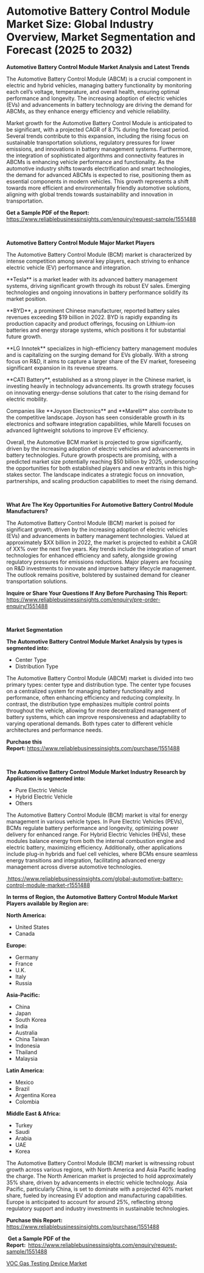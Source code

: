 <p><h1>Automotive Battery Control Module Market Size: Global Industry Overview, Market Segmentation and Forecast (2025 to 2032)</h1></p><p><strong>Automotive Battery Control Module Market Analysis and Latest Trends</strong></p>
<p><p>The Automotive Battery Control Module (ABCM) is a crucial component in electric and hybrid vehicles, managing battery functionality by monitoring each cell’s voltage, temperature, and overall health, ensuring optimal performance and longevity. The increasing adoption of electric vehicles (EVs) and advancements in battery technology are driving the demand for ABCMs, as they enhance energy efficiency and vehicle reliability.</p><p>Market growth for the Automotive Battery Control Module is anticipated to be significant, with a projected CAGR of 8.7% during the forecast period. Several trends contribute to this expansion, including the rising focus on sustainable transportation solutions, regulatory pressures for lower emissions, and innovations in battery management systems. Furthermore, the integration of sophisticated algorithms and connectivity features in ABCMs is enhancing vehicle performance and functionality. As the automotive industry shifts towards electrification and smart technologies, the demand for advanced ABCMs is expected to rise, positioning them as essential components in modern vehicles. This growth represents a shift towards more efficient and environmentally friendly automotive solutions, aligning with global trends towards sustainability and innovation in transportation.</p></p>
<p><strong>Get a Sample PDF of the Report:&nbsp;</strong> <a href="https://www.reliablebusinessinsights.com/enquiry/request-sample/1551488?utm_campaign=3051&utm_medium=2&utm_source=Github&utm_content=ia&utm_term=11042025&utm_id=automotive-battery-control-module">https://www.reliablebusinessinsights.com/enquiry/request-sample/1551488</a></p>
<p>&nbsp;</p>
<p><strong>Automotive Battery Control Module Major Market Players</strong></p>
<p><p>The Automotive Battery Control Module (BCM) market is characterized by intense competition among several key players, each striving to enhance electric vehicle (EV) performance and integration. </p><p>**Tesla** is a market leader with its advanced battery management systems, driving significant growth through its robust EV sales. Emerging technologies and ongoing innovations in battery performance solidify its market position.</p><p>**BYD**, a prominent Chinese manufacturer, reported battery sales revenues exceeding $19 billion in 2022. BYD is rapidly expanding its production capacity and product offerings, focusing on Lithium-ion batteries and energy storage systems, which positions it for substantial future growth.</p><p>**LG Innotek** specializes in high-efficiency battery management modules and is capitalizing on the surging demand for EVs globally. With a strong focus on R&D, it aims to capture a larger share of the EV market, foreseeing significant expansion in its revenue streams.</p><p>**CATI Battery**, established as a strong player in the Chinese market, is investing heavily in technology advancements. Its growth strategy focuses on innovating energy-dense solutions that cater to the rising demand for electric mobility.</p><p>Companies like **Joyson Electronics** and **Marelli** also contribute to the competitive landscape. Joyson has seen considerable growth in its electronics and software integration capabilities, while Marelli focuses on advanced lightweight solutions to improve EV efficiency.</p><p>Overall, the Automotive BCM market is projected to grow significantly, driven by the increasing adoption of electric vehicles and advancements in battery technologies. Future growth prospects are promising, with a predicted market size potentially reaching $50 billion by 2025, underscoring the opportunities for both established players and new entrants in this high-stakes sector. The landscape indicates a strategic focus on innovation, partnerships, and scaling production capabilities to meet the rising demand.</p></p>
<p>&nbsp;</p>
<p><strong>What Are The Key Opportunities For Automotive Battery Control Module Manufacturers?</strong></p>
<p><p>The Automotive Battery Control Module (BCM) market is poised for significant growth, driven by the increasing adoption of electric vehicles (EVs) and advancements in battery management technologies. Valued at approximately $XX billion in 2022, the market is projected to exhibit a CAGR of XX% over the next five years. Key trends include the integration of smart technologies for enhanced efficiency and safety, alongside growing regulatory pressures for emissions reductions. Major players are focusing on R&D investments to innovate and improve battery lifecycle management. The outlook remains positive, bolstered by sustained demand for cleaner transportation solutions.</p></p>
<p><strong>Inquire or Share Your Questions If Any Before Purchasing This Report:</strong> <a href="https://www.reliablebusinessinsights.com/enquiry/pre-order-enquiry/1551488?utm_campaign=3051&utm_medium=2&utm_source=Github&utm_content=ia&utm_term=11042025&utm_id=automotive-battery-control-module">https://www.reliablebusinessinsights.com/enquiry/pre-order-enquiry/1551488</a></p>
<p>&nbsp;</p>
<p><strong>Market Segmentation</strong></p>
<p><strong>The Automotive Battery Control Module Market Analysis by types is segmented into:</strong></p>
<p><ul><li>Center Type</li><li>Distribution Type</li></ul></p>
<p><p>The Automotive Battery Control Module (ABCM) market is divided into two primary types: center type and distribution type. The center type focuses on a centralized system for managing battery functionality and performance, often enhancing efficiency and reducing complexity. In contrast, the distribution type emphasizes multiple control points throughout the vehicle, allowing for more decentralized management of battery systems, which can improve responsiveness and adaptability to varying operational demands. Both types cater to different vehicle architectures and performance needs.</p></p>
<p><strong>Purchase this Report:&nbsp;</strong><a href="https://www.reliablebusinessinsights.com/purchase/1551488?utm_campaign=3051&utm_medium=2&utm_source=Github&utm_content=ia&utm_term=11042025&utm_id=automotive-battery-control-module">https://www.reliablebusinessinsights.com/purchase/1551488</a></p>
<p>&nbsp;</p>
<p><strong>The Automotive Battery Control Module Market Industry Research by Application is segmented into:</strong></p>
<p><ul><li>Pure Electric Vehicle</li><li>Hybrid Electric Vehicle</li><li>Others</li></ul></p>
<p><p>The Automotive Battery Control Module (BCM) market is vital for energy management in various vehicle types. In Pure Electric Vehicles (PEVs), BCMs regulate battery performance and longevity, optimizing power delivery for enhanced range. For Hybrid Electric Vehicles (HEVs), these modules balance energy from both the internal combustion engine and electric battery, maximizing efficiency. Additionally, other applications include plug-in hybrids and fuel cell vehicles, where BCMs ensure seamless energy transitions and integration, facilitating advanced energy management across diverse automotive technologies.</p></p>
<p><a href="https://www.reliablebusinessinsights.com/global-automotive-battery-control-module-market-r1551488?utm_campaign=3051&utm_medium=2&utm_source=Github&utm_content=ia&utm_term=11042025&utm_id=automotive-battery-control-module">&nbsp;https://www.reliablebusinessinsights.com/global-automotive-battery-control-module-market-r1551488</a></p>
<p><strong>In terms of Region, the Automotive Battery Control Module Market Players available by Region are:</strong></p>
<p>
    <p> <strong> North America: </strong>
        <ul>
            <li>United States</li>
            <li>Canada</li>
        </ul>
        </p> 
    <p> <strong> Europe: </strong>
        <ul>
            <li>Germany</li>
            <li>France</li>
            <li>U.K.</li>
            <li>Italy</li>
            <li>Russia</li>
        </ul>
        </p> 
    <p> <strong> Asia-Pacific: </strong>
        <ul>
            <li>China</li>
            <li>Japan</li>
            <li>South Korea</li>
            <li>India</li>
            <li>Australia</li>
            <li>China Taiwan</li>
            <li>Indonesia</li>
            <li>Thailand</li>
            <li>Malaysia</li>
        </ul>
        </p> 
    <p> <strong> Latin America: </strong>
        <ul>
            <li>Mexico</li>
            <li>Brazil</li>
            <li>Argentina Korea</li>
            <li>Colombia</li>
        </ul>
        </p> 
    <p> <strong> Middle East & Africa: </strong>
        <ul>
            <li>Turkey</li>
            <li>Saudi</li>
            <li>Arabia</li>
            <li>UAE</li>
            <li>Korea</li>
        </ul>
    </p>
    </p>
<p><p>The Automotive Battery Control Module (BCM) market is witnessing robust growth across various regions, with North America and Asia Pacific leading the charge. The North American market is projected to hold approximately 35% share, driven by advancements in electric vehicle technology. Asia Pacific, particularly China, is set to dominate with a projected 40% market share, fueled by increasing EV adoption and manufacturing capabilities. Europe is anticipated to account for around 25%, reflecting strong regulatory support and industry investments in sustainable technologies.</p></p>
<p><strong>Purchase this Report: </strong><a href="https://www.reliablebusinessinsights.com/purchase/1551488?utm_campaign=3051&utm_medium=2&utm_source=Github&utm_content=ia&utm_term=11042025&utm_id=automotive-battery-control-module">https://www.reliablebusinessinsights.com/purchase/1551488</a></p>
<p>&nbsp;<strong>Get a Sample PDF of the Report:&nbsp;&nbsp;</strong><a href="https://www.reliablebusinessinsights.com/enquiry/request-sample/1551488?utm_campaign=3051&utm_medium=2&utm_source=Github&utm_content=ia&utm_term=11042025&utm_id=automotive-battery-control-module">https://www.reliablebusinessinsights.com/enquiry/request-sample/1551488</a></p>
<p><strong></strong></p>
<p><p><a href="https://github.com/grevecodeeol/Market-Research-Report-List-1/blob/main/voc-gas-testing-device-market.md?utm_campaign=3051&utm_medium=2&utm_source=Github&utm_content=ia&utm_term=11042025&utm_id=automotive-battery-control-module">VOC Gas Testing Device Market</a></p></p>